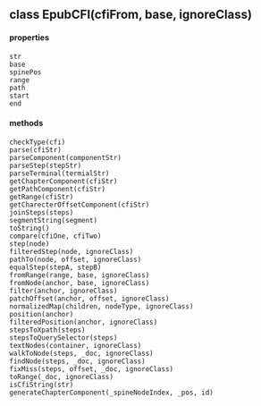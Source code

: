 ## class EpubCFI(cfiFrom, base, ignoreClass)  
  #### properties  
    str  
    base  
    spinePos  
    range  
    path  
    start  
    end  
  #### methods  
    checkType(cfi)  
    parse(cfiStr)  
    parseComponent(componentStr)  
    parseStep(stepStr)  
    parseTerminal(termialStr)  
    getChapterComponent(cfiStr)  
    getPathComponent(cfiStr)  
    getRange(cfiStr)  
    getCharecterOffsetComponent(cfiStr)  
    joinSteps(steps)  
    segmentString(segment)  
    toString()  
    compare(cfiOne, cfiTwo)  
    step(node)  
    filteredStep(node, ignoreClass)  
    pathTo(node, offset, ignoreClass)  
    equalStep(stepA, stepB)  
    fromRange(range, base, ignoreClass)  
    fromNode(anchor, base, ignoreClass)  
    filter(anchor, ignoreClass)  
    patchOffset(anchor, offset, ignoreClass)  
    normalizedMap(children, nodeType, ignoreClass)  
    position(anchor)  
    filteredPosition(anchor, ignoreClass)  
    stepsToXpath(steps)  
    stepsToQuerySelector(steps)  
    textNodes(container, ignoreClass)  
    walkToNode(steps, _doc, ignoreClass)  
    findNode(steps, _doc, ignoreClass)  
    fixMiss(steps, offset, _doc, ignoreClass)  
    toRange(_doc, ignoreClass)  
    isCfiString(str)  
    generateChapterComponent(_spineNodeIndex, _pos, id)  